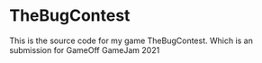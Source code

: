 # TheBugContest
This is the source code for my game TheBugContest. Which is an submission for GameOff GameJam 2021  
